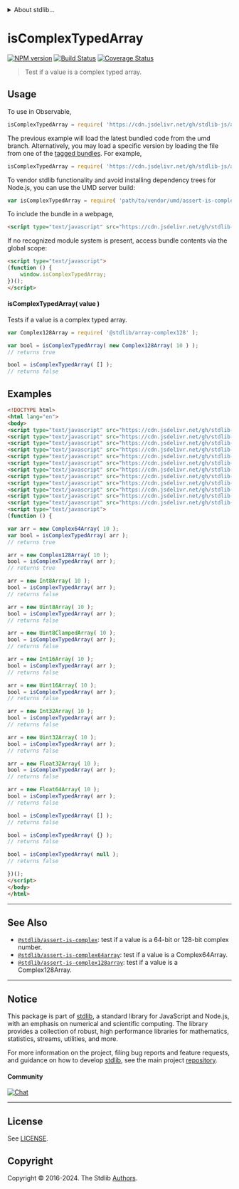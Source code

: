 <!--

@license Apache-2.0

Copyright (c) 2018 The Stdlib Authors.

Licensed under the Apache License, Version 2.0 (the "License");
you may not use this file except in compliance with the License.
You may obtain a copy of the License at

   http://www.apache.org/licenses/LICENSE-2.0

Unless required by applicable law or agreed to in writing, software
distributed under the License is distributed on an "AS IS" BASIS,
WITHOUT WARRANTIES OR CONDITIONS OF ANY KIND, either express or implied.
See the License for the specific language governing permissions and
limitations under the License.

-->


<details>
  <summary>
    About stdlib...
  </summary>
  <p>We believe in a future in which the web is a preferred environment for numerical computation. To help realize this future, we've built stdlib. stdlib is a standard library, with an emphasis on numerical and scientific computation, written in JavaScript (and C) for execution in browsers and in Node.js.</p>
  <p>The library is fully decomposable, being architected in such a way that you can swap out and mix and match APIs and functionality to cater to your exact preferences and use cases.</p>
  <p>When you use stdlib, you can be absolutely certain that you are using the most thorough, rigorous, well-written, studied, documented, tested, measured, and high-quality code out there.</p>
  <p>To join us in bringing numerical computing to the web, get started by checking us out on <a href="https://github.com/stdlib-js/stdlib">GitHub</a>, and please consider <a href="https://opencollective.com/stdlib">financially supporting stdlib</a>. We greatly appreciate your continued support!</p>
</details>

# isComplexTypedArray

[![NPM version][npm-image]][npm-url] [![Build Status][test-image]][test-url] [![Coverage Status][coverage-image]][coverage-url] <!-- [![dependencies][dependencies-image]][dependencies-url] -->

> Test if a value is a complex typed array.



<section class="usage">

## Usage

To use in Observable,

```javascript
isComplexTypedArray = require( 'https://cdn.jsdelivr.net/gh/stdlib-js/assert-is-complex-typed-array@umd/browser.js' )
```
The previous example will load the latest bundled code from the umd branch. Alternatively, you may load a specific version by loading the file from one of the [tagged bundles](https://github.com/stdlib-js/assert-is-complex-typed-array/tags). For example,

```javascript
isComplexTypedArray = require( 'https://cdn.jsdelivr.net/gh/stdlib-js/assert-is-complex-typed-array@v0.2.0-umd/browser.js' )
```

To vendor stdlib functionality and avoid installing dependency trees for Node.js, you can use the UMD server build:

```javascript
var isComplexTypedArray = require( 'path/to/vendor/umd/assert-is-complex-typed-array/index.js' )
```

To include the bundle in a webpage,

```html
<script type="text/javascript" src="https://cdn.jsdelivr.net/gh/stdlib-js/assert-is-complex-typed-array@umd/browser.js"></script>
```

If no recognized module system is present, access bundle contents via the global scope:

```html
<script type="text/javascript">
(function () {
    window.isComplexTypedArray;
})();
</script>
```

#### isComplexTypedArray( value )

Tests if a value is a complex typed array.

```javascript
var Complex128Array = require( '@stdlib/array-complex128' );

var bool = isComplexTypedArray( new Complex128Array( 10 ) );
// returns true

bool = isComplexTypedArray( [] );
// returns false
```

</section>

<!-- /.usage -->

<section class="examples">

## Examples

<!-- eslint no-undef: "error" -->

```html
<!DOCTYPE html>
<html lang="en">
<body>
<script type="text/javascript" src="https://cdn.jsdelivr.net/gh/stdlib-js/array-int8@umd/browser.js"></script>
<script type="text/javascript" src="https://cdn.jsdelivr.net/gh/stdlib-js/array-uint8@umd/browser.js"></script>
<script type="text/javascript" src="https://cdn.jsdelivr.net/gh/stdlib-js/array-uint8c@umd/browser.js"></script>
<script type="text/javascript" src="https://cdn.jsdelivr.net/gh/stdlib-js/array-int16@umd/browser.js"></script>
<script type="text/javascript" src="https://cdn.jsdelivr.net/gh/stdlib-js/array-uint16@umd/browser.js"></script>
<script type="text/javascript" src="https://cdn.jsdelivr.net/gh/stdlib-js/array-int32@umd/browser.js"></script>
<script type="text/javascript" src="https://cdn.jsdelivr.net/gh/stdlib-js/array-uint32@umd/browser.js"></script>
<script type="text/javascript" src="https://cdn.jsdelivr.net/gh/stdlib-js/array-float32@umd/browser.js"></script>
<script type="text/javascript" src="https://cdn.jsdelivr.net/gh/stdlib-js/array-float64@umd/browser.js"></script>
<script type="text/javascript" src="https://cdn.jsdelivr.net/gh/stdlib-js/array-complex64@umd/browser.js"></script>
<script type="text/javascript" src="https://cdn.jsdelivr.net/gh/stdlib-js/array-complex128@umd/browser.js"></script>
<script type="text/javascript" src="https://cdn.jsdelivr.net/gh/stdlib-js/assert-is-complex-typed-array@umd/browser.js"></script>
<script type="text/javascript">
(function () {

var arr = new Complex64Array( 10 );
var bool = isComplexTypedArray( arr );
// returns true

arr = new Complex128Array( 10 );
bool = isComplexTypedArray( arr );
// returns true

arr = new Int8Array( 10 );
bool = isComplexTypedArray( arr );
// returns false

arr = new Uint8Array( 10 );
bool = isComplexTypedArray( arr );
// returns false

arr = new Uint8ClampedArray( 10 );
bool = isComplexTypedArray( arr );
// returns false

arr = new Int16Array( 10 );
bool = isComplexTypedArray( arr );
// returns false

arr = new Uint16Array( 10 );
bool = isComplexTypedArray( arr );
// returns false

arr = new Int32Array( 10 );
bool = isComplexTypedArray( arr );
// returns false

arr = new Uint32Array( 10 );
bool = isComplexTypedArray( arr );
// returns false

arr = new Float32Array( 10 );
bool = isComplexTypedArray( arr );
// returns false

arr = new Float64Array( 10 );
bool = isComplexTypedArray( arr );
// returns false

bool = isComplexTypedArray( [] );
// returns false

bool = isComplexTypedArray( {} );
// returns false

bool = isComplexTypedArray( null );
// returns false

})();
</script>
</body>
</html>
```

</section>

<!-- /.examples -->

<!-- Section for related `stdlib` packages. Do not manually edit this section, as it is automatically populated. -->

<section class="related">

* * *

## See Also

-   <span class="package-name">[`@stdlib/assert-is-complex`][@stdlib/assert/is-complex]</span><span class="delimiter">: </span><span class="description">test if a value is a 64-bit or 128-bit complex number.</span>
-   <span class="package-name">[`@stdlib/assert-is-complex64array`][@stdlib/assert/is-complex64array]</span><span class="delimiter">: </span><span class="description">test if a value is a Complex64Array.</span>
-   <span class="package-name">[`@stdlib/assert-is-complex128array`][@stdlib/assert/is-complex128array]</span><span class="delimiter">: </span><span class="description">test if a value is a Complex128Array.</span>

</section>

<!-- /.related -->

<!-- Section for all links. Make sure to keep an empty line after the `section` element and another before the `/section` close. -->


<section class="main-repo" >

* * *

## Notice

This package is part of [stdlib][stdlib], a standard library for JavaScript and Node.js, with an emphasis on numerical and scientific computing. The library provides a collection of robust, high performance libraries for mathematics, statistics, streams, utilities, and more.

For more information on the project, filing bug reports and feature requests, and guidance on how to develop [stdlib][stdlib], see the main project [repository][stdlib].

#### Community

[![Chat][chat-image]][chat-url]

---

## License

See [LICENSE][stdlib-license].


## Copyright

Copyright &copy; 2016-2024. The Stdlib [Authors][stdlib-authors].

</section>

<!-- /.stdlib -->

<!-- Section for all links. Make sure to keep an empty line after the `section` element and another before the `/section` close. -->

<section class="links">

[npm-image]: http://img.shields.io/npm/v/@stdlib/assert-is-complex-typed-array.svg
[npm-url]: https://npmjs.org/package/@stdlib/assert-is-complex-typed-array

[test-image]: https://github.com/stdlib-js/assert-is-complex-typed-array/actions/workflows/test.yml/badge.svg?branch=v0.2.0
[test-url]: https://github.com/stdlib-js/assert-is-complex-typed-array/actions/workflows/test.yml?query=branch:v0.2.0

[coverage-image]: https://img.shields.io/codecov/c/github/stdlib-js/assert-is-complex-typed-array/main.svg
[coverage-url]: https://codecov.io/github/stdlib-js/assert-is-complex-typed-array?branch=main

<!--

[dependencies-image]: https://img.shields.io/david/stdlib-js/assert-is-complex-typed-array.svg
[dependencies-url]: https://david-dm.org/stdlib-js/assert-is-complex-typed-array/main

-->

[chat-image]: https://img.shields.io/gitter/room/stdlib-js/stdlib.svg
[chat-url]: https://app.gitter.im/#/room/#stdlib-js_stdlib:gitter.im

[stdlib]: https://github.com/stdlib-js/stdlib

[stdlib-authors]: https://github.com/stdlib-js/stdlib/graphs/contributors

[umd]: https://github.com/umdjs/umd
[es-module]: https://developer.mozilla.org/en-US/docs/Web/JavaScript/Guide/Modules

[deno-url]: https://github.com/stdlib-js/assert-is-complex-typed-array/tree/deno
[deno-readme]: https://github.com/stdlib-js/assert-is-complex-typed-array/blob/deno/README.md
[umd-url]: https://github.com/stdlib-js/assert-is-complex-typed-array/tree/umd
[umd-readme]: https://github.com/stdlib-js/assert-is-complex-typed-array/blob/umd/README.md
[esm-url]: https://github.com/stdlib-js/assert-is-complex-typed-array/tree/esm
[esm-readme]: https://github.com/stdlib-js/assert-is-complex-typed-array/blob/esm/README.md
[branches-url]: https://github.com/stdlib-js/assert-is-complex-typed-array/blob/main/branches.md

[stdlib-license]: https://raw.githubusercontent.com/stdlib-js/assert-is-complex-typed-array/main/LICENSE

<!-- <related-links> -->

[@stdlib/assert/is-complex]: https://github.com/stdlib-js/assert-is-complex/tree/umd

[@stdlib/assert/is-complex64array]: https://github.com/stdlib-js/assert-is-complex64array/tree/umd

[@stdlib/assert/is-complex128array]: https://github.com/stdlib-js/assert-is-complex128array/tree/umd

<!-- </related-links> -->

</section>

<!-- /.links -->
